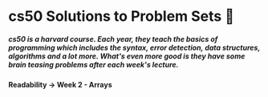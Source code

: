 # cs50 Solutions to Problem Sets :raised_hands:

##### cs50 is a harvard course. Each year, they teach the basics of programming which includes the syntax, error detection, data structures, algorithms and a lot more. What's even more good is they have some brain teasing problems after each week's lecture.

#### Readability -> Week 2 - Arrays
